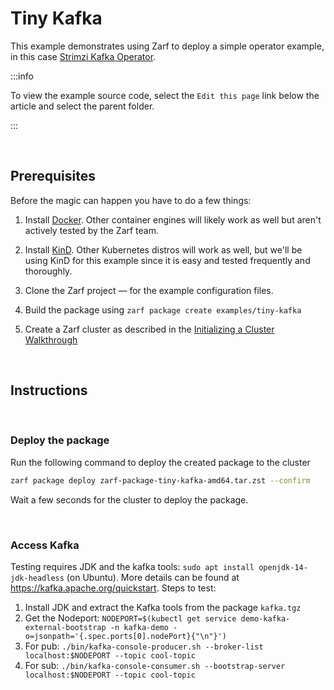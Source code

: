 # Tiny Kafka

This example demonstrates using Zarf to deploy a simple operator example, in this case [Strimzi Kafka Operator](https://strimzi.io/).

:::info

To view the example source code, select the `Edit this page` link below the article and select the parent folder.

:::

&nbsp;

## Prerequisites

Before the magic can happen you have to do a few things:

1. Install [Docker](https://docs.docker.com/get-docker/). Other container engines will likely work as well but aren't actively tested by the Zarf team.

1. Install [KinD](https://github.com/kubernetes-sigs/kind). Other Kubernetes distros will work as well, but we'll be using KinD for this example since it is easy and tested frequently and thoroughly.

1. Clone the Zarf project &mdash; for the example configuration files.

1. Build the package using `zarf package create examples/tiny-kafka`

1. Create a Zarf cluster as described in the [Initializing a Cluster Walkthrough](../../docs/13-walkthroughs/1-initializing-a-k8s-cluster.md/)

&nbsp;

## Instructions

&nbsp;

### Deploy the package

Run the following command to deploy the created package to the cluster

```sh
zarf package deploy zarf-package-tiny-kafka-amd64.tar.zst --confirm
```

Wait a few seconds for the cluster to deploy the package.

&nbsp;

### Access Kafka

Testing requires JDK and the kafka tools: `sudo apt install openjdk-14-jdk-headless` (on Ubuntu). More details can be found at https://kafka.apache.org/quickstart. Steps to test:

1. Install JDK and extract the Kafka tools from the package `kafka.tgz`
2. Get the Nodeport: `NODEPORT=$(kubectl get service demo-kafka-external-bootstrap -n kafka-demo -o=jsonpath='{.spec.ports[0].nodePort}{"\n"}')`
3. For pub: `./bin/kafka-console-producer.sh --broker-list localhost:$NODEPORT --topic cool-topic`
4. For sub: `./bin/kafka-console-consumer.sh --bootstrap-server localhost:$NODEPORT --topic cool-topic`
